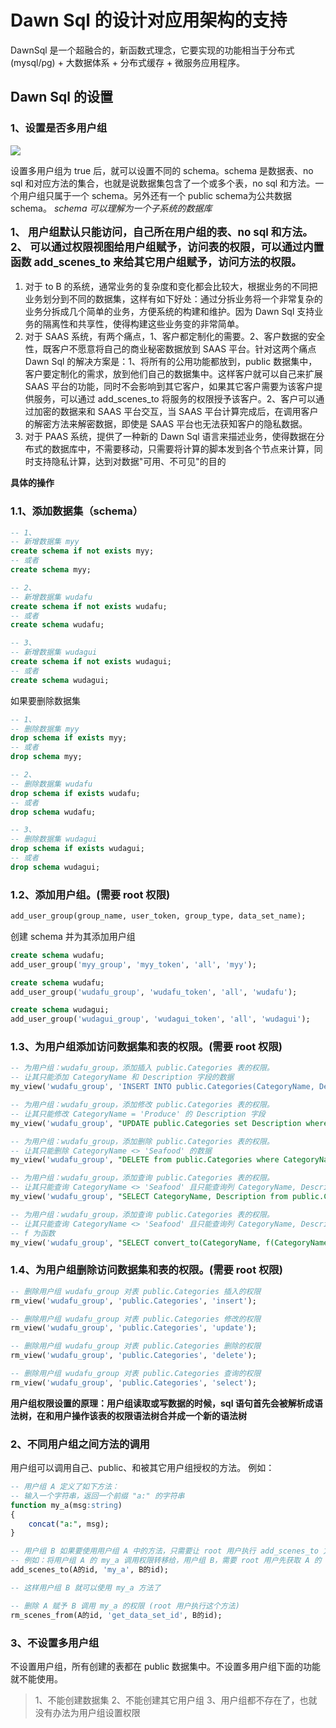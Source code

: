 #  Dawn Sql 的设计对应用架构的支持

DawnSql 是一个超融合的，新函数式理念，它要实现的功能相当于分布式(mysql/pg) + 大数据体系 + 分布式缓存 + 微服务应用程序。

## Dawn Sql 的设置

### 1、设置是否多用户组

<img src='/smart_sql_img/multiUserGroup.jpg'></img>

设置多用户组为 true 后，就可以设置不同的 schema。schema 是数据表、no sql 和对应方法的集合，也就是说数据集包含了一个或多个表，no sql 和方法。一个用户组只属于一个 schema。另外还有一个 public schema为公共数据 schema。
*schema 可以理解为一个子系统的数据库*

<p style="font-size: larger;font-weight: bolder;">
1、 用户组默认只能访问，自己所在用户组的表、no sql 和方法。<br/>
2、 可以通过权限视图给用户组赋予，访问表的权限，可以通过内置函数 add_scenes_to 来给其它用户组赋予，访问方法的权限。<br/>
</p>

1. 对于 to B 的系统，通常业务的复杂度和变化都会比较大，根据业务的不同把业务划分到不同的数据集，这样有如下好处：通过分拆业务将一个非常复杂的业务分拆成几个简单的业务，方便系统的构建和维护。因为 Dawn Sql 支持业务的隔离性和共享性，使得构建这些业务变的非常简单。
2. 对于 SAAS 系统，有两个痛点，1、客户都定制化的需要。2、客户数据的安全性，既客户不愿意将自己的商业秘密数据放到 SAAS 平台。针对这两个痛点Dawn Sql 的解决方案是：1、将所有的公用功能都放到，public 数据集中，客户要定制化的需求，放到他们自己的数据集中。这样客户就可以自己来扩展 SAAS 平台的功能，同时不会影响到其它客户，如果其它客户需要为该客户提供服务，可以通过 add_scenes_to 将服务的权限授予该客户。2、客户可以通过加密的数据来和 SAAS 平台交互，当 SAAS 平台计算完成后，在调用客户的解密方法来解密数据，即使是 SAAS 平台也无法获知客户的隐私数据。
3. 对于 PAAS 系统，提供了一种新的 Dawn Sql 语言来描述业务，使得数据在分布式的数据库中，不需要移动，只需要将计算的脚本发到各个节点来计算，同时支持隐私计算，达到对数据"可用、不可见"的目的

**具体的操作**

### 1.1、添加数据集（schema）

```sql
-- 1、
-- 新增数据集 myy
create schema if not exists myy;
-- 或者
create schema myy;

-- 2、
-- 新增数据集 wudafu
create schema if not exists wudafu;
-- 或者
create schema wudafu;

-- 3、
-- 新增数据集 wudagui
create schema if not exists wudagui;
-- 或者
create schema wudagui;
```

如果要删除数据集

```sql
-- 1、
-- 删除数据集 myy
drop schema if exists myy;
-- 或者
drop schema myy;

-- 2、
-- 删除数据集 wudafu
drop schema if exists wudafu;
-- 或者
drop schema wudafu;

-- 3、
-- 删除数据集 wudagui
drop schema if exists wudagui;
-- 或者
drop schema wudagui;
```

### 1.2、添加用户组。(需要 root 权限)

```sql
add_user_group(group_name, user_token, group_type, data_set_name);
```

创建 schema 并为其添加用户组
```sql
create schema wudafu;
add_user_group('myy_group', 'myy_token', 'all', 'myy');

create schema wudafu;
add_user_group('wudafu_group', 'wudafu_token', 'all', 'wudafu');

create schema wudagui;
add_user_group('wudagui_group', 'wudagui_token', 'all', 'wudagui');
```

### 1.3、为用户组添加访问数据集和表的权限。(需要 root 权限)

```sql
-- 为用户组：wudafu_group，添加插入 public.Categories 表的权限。
-- 让其只能添加 CategoryName 和 Description 字段的数据
my_view('wudafu_group', 'INSERT INTO public.Categories(CategoryName, Description)');

-- 为用户组：wudafu_group，添加修改 public.Categories 表的权限。
-- 让其只能修改 CategoryName = 'Produce' 的 Description 字段
my_view('wudafu_group', "UPDATE public.Categories set Description where CategoryName = 'Produce'");

-- 为用户组：wudafu_group，添加删除 public.Categories 表的权限。
-- 让其只能删除 CategoryName <> 'Seafood' 的数据
my_view('wudafu_group', "DELETE from public.Categories where CategoryName <> 'Seafood'");

-- 为用户组：wudafu_group，添加查询 public.Categories 表的权限。
-- 让其只能查询 CategoryName <> 'Seafood' 且只能查询列 CategoryName, Description 的数据
my_view('wudafu_group', "SELECT CategoryName, Description from public.Categories where CategoryName <> 'Seafood'");

-- 为用户组：wudafu_group，添加查询 public.Categories 表的权限。
-- 让其只能查询 CategoryName <> 'Seafood' 且只能查询列 CategoryName, Description 的数据，并且将 CategoryName 的数据转换成 f(CategoryName) 
-- f 为函数
my_view('wudafu_group', "SELECT convert_to(CategoryName, f(CategoryName)), Description from public.Categories where CategoryName <> 'Seafood'");
```

### 1.4、为用户组删除访问数据集和表的权限。(需要 root 权限)

```sql
-- 删除用户组 wudafu_group 对表 public.Categories 插入的权限
rm_view('wudafu_group', 'public.Categories', 'insert');

-- 删除用户组 wudafu_group 对表 public.Categories 修改的权限
rm_view('wudafu_group', 'public.Categories', 'update');

-- 删除用户组 wudafu_group 对表 public.Categories 删除的权限
rm_view('wudafu_group', 'public.Categories', 'delete');

-- 删除用户组 wudafu_group 对表 public.Categories 查询的权限
rm_view('wudafu_group', 'public.Categories', 'select');
```

**用户组权限设置的原理：用户组读取或写数据的时候，sql 语句首先会被解析成语法树，在和用户操作该表的权限语法树合并成一个新的语法树**

### 2、不同用户组之间方法的调用
用户组可以调用自己、public、和被其它用户组授权的方法。
例如：
```sql
-- 用户组 A 定义了如下方法：
-- 输入一个字符串，返回一个前缀 "a:" 的字符串
function my_a(msg:string)
{
    concat("a:", msg);
}

-- 用户组 B 如果要使用用户组 A 中的方法，只需要让 root 用户执行 add_scenes_to 方法
-- 例如：将用户组 A 的 my_a 调用权限转移给，用户组 B，需要 root 用户先获取 A 的 ID 和 B 的 ID。
add_scenes_to(A的id, 'my_a', B的id);

-- 这样用户组 B 就可以使用 my_a 方法了

-- 删除 A 赋予 B 调用 my_a 的权限 (root 用户执行这个方法)
rm_scenes_from(A的id, 'get_data_set_id', B的id);
```

### 3、不设置多用户组

不设置用户组，所有创建的表都在 public 数据集中。不设置多用户组下面的功能就不能使用。

> 1、不能创建数据集
> 2、不能创建其它用户组
> 3、用户组都不存在了，也就没有办法为用户组设置权限


